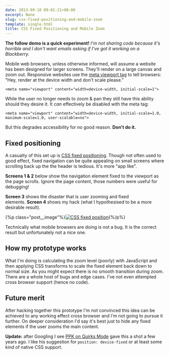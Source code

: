 ```yaml
---
date: 2013-09-10 09:01:21+00:00
excerpt: None
slug: css-fixed-positioning-and-mobile-zoom
template: single.html
title: CSS Fixed Positioning and Mobile Zoom
---
```


**The follow demo is a quick experiment!** _I'm not sharing code because it's horrible and I don't want emails asking if I've got it working on a Blackberry._

Mobile web browsers, unless otherwise informed, will assume a website has been designed for larger screens. They'll render on a large canvas and zoom out. Responsive websites use the [meta viewport tag](https://developer.mozilla.org/en-US/docs/Mozilla/Mobile/Viewport_meta_tag) to tell browsers: "Hey, render at the device width and don't scale please."

````markup
<meta name="viewport" content="width=device-width, initial-scale=1">
````

While the user no longer needs to zoom & pan they still have this ability should they desire it. It _can_ effectively be disabled with the meta tag:

````markup
<meta name="viewport" content="width=device-width, initial-scale=1.0, maximum-scale=1.0, user-scalable=no">
````

But this degrades accessibility for no good reason. **Don't do it.**


## Fixed positioning


A casualty of this set up is [CSS fixed positioning](http://bradfrostweb.com/blog/mobile/fixed-position/). Though not often used to good effect, fixed navigation can be quite appealing on small screens where scrolling back up the the header is tedious. It's more "app like".

**Screens 1 & 2** below show the navigation element fixed to the viewport as the page scrolls. Ignore the page content, those numbers were useful for debugging!

**Screen 3** shows the disaster that is user zooming and fixed elements. **Screen 4** shows my hack (what I hypothesised to be a more desirable result).

{%p class="post__image"%}[![CSS fixed position](http://dbushell.com/wp-content/uploads/2013/09/css-fixed-position1.png)](http://dbushell.com/wp-content/uploads/2013/09/css-fixed-position1.png){%/p%}

Technically what mobile browsers are doing is not a bug. It is the correct result but unfortunately not a nice one.


## How my prototype works


What I'm doing is calculating the zoom level (poorly) with JavaScript and then applying CSS transforms to scale the fixed element back down to normal size. As you might expect there is no smooth transition during zoom. There are a whole host of bugs and edge cases. I've not even attempted cross browser support (hence no code).


## Future merit


After hacking together this prototype I'm not convinced this idea can be achieved to any working effect cross browser and I'm not going to pursue it further. On deeper consideration I'd say it's best just to hide any fixed elements if the user zooms the main content.

**Update:** after Googling I see [PPK on Quirks Mode](http://www.quirksmode.org/blog/archives/2010/12/the_fifth_posit.html) gave this a shot a few years ago. I like his suggestion for `position: device-fixed` or at least some kind of native CSS support.

